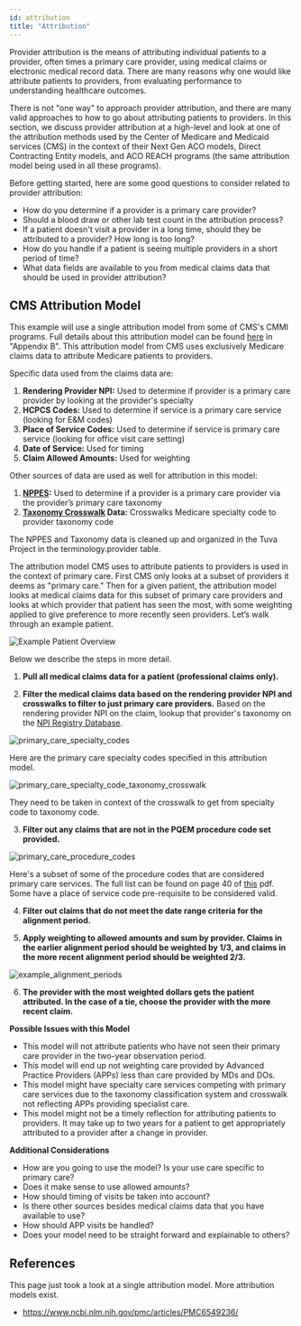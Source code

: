```yaml
---
id: attribution
title: "Attribution"
---
```


Provider attribution is the means of attributing individual patients to a provider, often times a primary care 
provider, using medical claims or electronic medical record data.  There are many reasons why one would like attribute patients to providers, from evaluating performance to understanding healthcare outcomes.

There is not "one way" to approach provider attribution, and there are many valid approaches to how to go about 
attributing patients to providers. In this section, we discuss provider attribution at a high-level and look 
at one of the attribution methods used by the Center of Medicare and Medicaid services (CMS) in the context of their 
Next Gen ACO models, Direct Contracting Entity models, and ACO REACH programs (the same attribution model being used in all these programs).

Before getting started, here are some good questions to consider related to provider attribution:

- How do you determine if a provider is a primary care provider?
- Should a blood draw or other lab test count in the attribution process?
- If a patient doesn't visit a provider in a long time, should they be attributed to a provider?  How long is too long?
- How do you handle if a patient is seeing multiple providers in a short period of time?
- What data fields are available to you from medical claims data that should be used in provider attribution?

## CMS Attribution Model

This example will use a single attribution model from some of CMS's CMMI programs. Full details about this attribution model can be found [here](https://www.cms.gov/priorities/innovation/media/document/dc-financial-op-guide-overview) in "Appendix B".  This attribution model from CMS uses exclusively Medicare claims data to attribute Medicare patients to providers. 

Specific data used from the claims data are:

1.	**Rendering Provider NPI:** Used to determine if provider is a primary care provider by looking at the provider's specialty
2.	**HCPCS Codes:** Used to determine if service is a primary care service (looking for E&M codes)
3.	**Place of Service Codes:** Used to determine if service is primary care service (looking for office visit care setting)
4.	**Date of Service:** Used for timing
5.	**Claim Allowed Amounts:** Used for weighting

Other sources of data are used as well for attribution in this model:

1.	**[NPPES](https://npiregistry.cms.hhs.gov/search):** Used to determine if a provider is a primary care provider via the provider’s primary care taxonomy
2.	**[Taxonomy Crosswalk](https://data.cms.gov/provider-characteristics/medicare-provider-supplier-enrollment/medicare-provider-and-supplier-taxonomy-crosswalk) Data:** Crosswalks Medicare specialty code to provider taxonomy code

The NPPES and Taxonomy data is cleaned up and organized in the Tuva Project in the terminology.provider table.

The attribution model CMS uses to attribute patients to providers is used in the context of primary care. First CMS only looks at a subset of providers it deems as "primary care." Then for a given patient, the attribution model looks at medical claims data for this subset of primary care providers and looks at which provider that patient has seen the most, with some weighting applied to give preference to more recently seen providers. Let’s walk through
an example patient.

![Example Patient Overview](/img/provider_attribution/provider_attribution_overview.drawio.svg)

Below we describe the steps in more detail.

1. **Pull all medical claims data for a patient (professional claims only).**

2. **Filter the medical claims data based on the rendering provider NPI and crosswalks to filter to just primary 
care providers.** Based on the rendering provider NPI on the claim, lookup that provider's taxonomy on the [NPI
Registry Database](https://npiregistry.cms.hhs.gov/search).

![primary_care_specialty_codes](/img/provider_attribution/primary_care_specialty_codes.png)

Here are the primary care specialty codes specified in this attribution model.

![primary_care_specialty_code_taxonomy_crosswalk](/img/provider_attribution/primary_care_specialty_code_taxonomy_crosswalk.png)

They need to be taken in context of the crosswalk to get from specialty code to taxonomy code. 

3. **Filter out any claims that are not in the PQEM procedure code set provided.**

![primary_care_procedure_codes](/img/provider_attribution/primary_care_procedure_codes.png)

Here's a subset of some of the procedure codes that are considered primary care services.  The full list can be found on page 40 of [this](https://www.cms.gov/priorities/innovation/media/document/dc-financial-op-guide-overview)
pdf. Some have a place of service code pre-requisite to be considered valid.

4. **Filter out claims that do not meet the date range criteria for the alignment period.**

5. **Apply weighting to allowed amounts and sum by provider. Claims in the earlier alignment period should be weighted by 1/3, and claims in the more recent alignment period should be weighted 2/3.**

![example_alignment_periods](/img/provider_attribution/alignment_year_date_ranges.png)

6. **The provider with the most weighted dollars gets the patient attributed.  In the case of a tie, choose the provider with the more recent claim.**

**Possible Issues with this Model**

* This model will not attribute patients who have not seen their primary care provider in the two-year observation 
period.
* This model will end up not weighting care provided by Advanced Practice Providers (APPs) less than care provided 
by MDs and DOs.
* This model might have specialty care services competing with primary care services due to the taxonomy classification
system and crosswalk not reflecting APPs providing specialist care.
* This model might not be a timely reflection for attributing patients to providers. It may take up to two years for 
a patient to get appropriately attributed to a provider after a change in provider. 

**Additional Considerations**

* How are you going to use the model? Is your use care specific to primary care?
* Does it make sense to use allowed amounts?
* How should timing of visits be taken into account?
* Is there other sources besides medical claims data that you have available to use?
* How should APP visits be handled?
* Does your model need to be straight forward and explainable to others?

## References 
This page just took a look at a single attribution model. More attribution models exist.
* https://www.ncbi.nlm.nih.gov/pmc/articles/PMC6549236/

